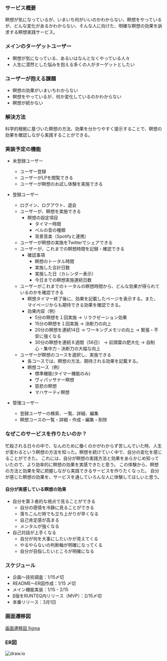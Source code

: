 ### サービス概要

瞑想が気になっているが、いまいち何がいいのかわからない、瞑想をやっているが、どんな変化があるかわからない、そんな人に向けた、明確な瞑想の効果を訴求する瞑想実践サービス。

### メインのターゲットユーザー

- 瞑想が気になっている、あるいはなんとなくやっている人々
- 人生に漠然とした悩みを抱える多くの人がターゲットとしたい

### ユーザーが抱える課題

- 瞑想の効果がいまいちわからない
- 瞑想をやっているが、何か変化しているのかわからない
- 瞑想が続かない

### 解決方法

科学的根拠に基づいた瞑想の方法、効果を分かりやすく提示することで、瞑想の効果を確認しながら実践することができる。

### 実装予定の機能

- 未登録ユーザー
  - ユーザー登録
  - ユーザーがLPを閲覧できる
  - ユーザーが瞑想のお試し体験を実施できる

- 登録ユーザー
  - ログイン、ログアウト、退会
  - ユーザーが、瞑想を実施できる
    - 瞑想の設定項目
      - タイマー時間
      - ベルの音の種類
      - 背景音楽（Spotifyと連携）
  - ユーザーが瞑想の実施をTwitterでシェアできる
  - ユーザーが、これまでの瞑想時間を記録・確認できる
    - 確認事項
      - 瞑想のトータル時間
      - 実施した合計日数
      - 実施した日（カレンダー表示）
      - 今日までの瞑想実施連続日数
  - ユーザーがこれまでのトータルの瞑想時間から、どんな効果が得られているのかを確認できる
    - 瞑想タイマー終了後に、効果を記載したページを表示する。また、マイページからも期待できる効果を確認できる。
    - 効果内容（例）
      - 5分の瞑想を１回実施 → リラクゼーション効果
      - 15分の瞑想を１回実施 → 決断力の向上
      - 20分の瞑想を連続14日 → ワーキングメモリの向上 → 緊張・不安に強くなる
      - 30分の瞑想を連続８週間（56日） → 前頭葉の肥大化 → 自制心・集中力・決断力の大幅な向上
  - ユーザーが瞑想のコースを選択し、実施できる
    - 各コースでは、瞑想の方法、期待される効果を記載する。
    - 瞑想コース（例）
      - 標準機能(タイマー機能のみ)
      - ヴィパッサナー瞑想
      - 慈悲の瞑想
      - マハサーティ瞑想
- 管理ユーザー
  - 登録ユーザーの検索、一覧、詳細、編集
  - 瞑想コースの一覧・詳細・作成・編集・削除

### なぜこのサービスを作りたいのか？

忙殺される日々の中で、なんのために働くのかがわからず苦しんでいた時、人生が変わるという瞑想の方法を知った。瞑想を続けていく中で、自分の変化を感じることができた。
これには、自分が瞑想の実践方法と効果をあらかじめ知っていたので、より効率的に瞑想の効果を実感できたと思う。
この体験から、瞑想の方法と効果を常に把握しながら実践できるサービスを作りたくなった。
自分が感じた瞑想の効果を、サービスを通していろんな人に体験してほしいと思う。

#### 自分が実感している瞑想の効果

- 自分を第３者的な視点で見ることができる
  - 自分の感情を冷静に見ることができる
  - 落ちこんだ時でも立ち上がりが早くなる
  - 自己肯定感が高まる
  - メンタルが強くなる
- 自己対話が上手くなる
  - 自分が何を大事にしたいかが見えてくる
  - やるやらないの判断軸が明確になってくる
  - 自分が目指したいところが明確になる

### スケジュール

- 企画〜技術調査：1/15〆切
- README〜ER図作成：1/15 〆切
- メイン機能実装：1/15 - 2/15
- β版をRUNTEQ内リリース（MVP）：2/15〆切
- 本番リリース：3月1日

### 画面遷移図

[画面遷移図 figma](https://www.figma.com/file/nb1NUI4e0r3rX1AVupLkRX/ZEN_to_live_as_we_are?node-id=0%3A1&t=Dir3vXaWk7B7buyW-1)

### ER図

![draw.io](https://user-images.githubusercontent.com/98957780/212530543-467735ea-61a3-46c8-8e34-b2a65f013f11.svg)